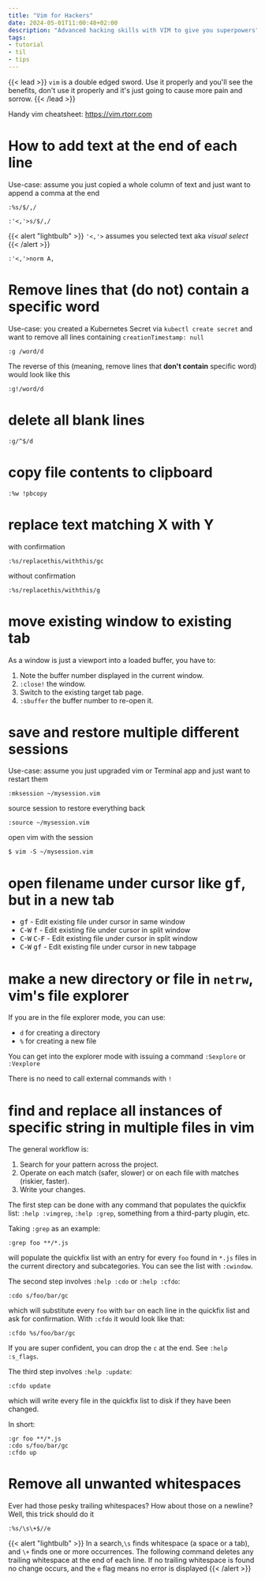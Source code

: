 ```yaml
---
title: "Vim for Hackers"
date: 2024-05-01T11:00:48+02:00
description: "Advanced hacking skills with VIM to give you superpowers"
tags:
- tutorial
- til
- tips
---
```


{{< lead >}}
`vim` is a double edged sword. Use it properly and you'll see the benefits,
don't use it properly and it's just going to cause more pain and sorrow.
{{< /lead >}}

Handy vim cheatsheet: https://vim.rtorr.com

# How to add text at the end of each line

Use-case: assume you just copied a whole column of text and just want to
append a comma at the end

```vim
:%s/$/,/
```

```vim
:'<,'>s/$/,/
```


{{< alert "lightbulb" >}}
`'<,'>` assumes you selected text aka _visual select_
{{< /alert >}}

```vim
:'<,'>norm A,
```

# Remove lines that (do not) contain a specific word

Use-case: you created a Kubernetes Secret via `kubectl create secret` and want
to remove all lines containing `creationTimestamp: null`

```vim
:g /word/d
```

The reverse of this (meaning, remove lines that **don't contain** specific
word) would look like this

```vim
:g!/word/d
```

# delete all blank lines

```vim
:g/^$/d
```

# copy file contents to clipboard

```vim
:%w !pbcopy
```

# replace text matching X with Y

with confirmation

```vim
:%s/replacethis/withthis/gc
```

without confirmation

```vim
:%s/replacethis/withthis/g
```

# move existing window to existing tab

As a window is just a viewport into a loaded buffer, you have to:

1. Note the buffer number displayed in the current window.
2. `:close!` the window.
3. Switch to the existing target tab page.
4. `:sbuffer` the buffer number to re-open it.

# save and restore multiple different sessions

Use-case: assume you just upgraded vim or Terminal app and just want to
restart them

```vim
:mksession ~/mysession.vim
```

source session to restore everything back

```vim
:source ~/mysession.vim
```

open vim with the session

```vim
$ vim -S ~/mysession.vim
```

# open filename under cursor like <kbd>gf</kbd>, but in a new tab

- <kbd>gf</kbd> - Edit existing file under cursor in same window
- <kbd>C</kbd>-<kbd>W</kbd> <kbd>f</kbd> - Edit existing file under cursor in split window
- <kbd>C</kbd>-<kbd>W</kbd> <kbd>C</kbd>-<kbd>F</kbd> - Edit existing file under cursor in split window
- <kbd>C</kbd>-<kbd>W</kbd> <kbd>gf</kbd> - Edit existing file under cursor in new tabpage

# make a new directory or file in `netrw`, vim's file explorer

If you are in the file explorer mode, you can use:

- `d` for creating a directory
- `%` for creating a new file

You can get into the explorer mode with issuing a command `:Sexplore` or `:Vexplore`

There is no need to call external commands with `!`

# find and replace all instances of specific string in multiple files in vim

The general workflow is:

1. Search for your pattern across the project.
2. Operate on each match (safer, slower) or on each file with matches (riskier, faster).
3. Write your changes.

The first step can be done with any command that populates the quickfix list: `:help :vimgrep`, `:help :grep`, something from a third-party plugin, etc.

Taking `:grep` as an example:

```vim
:grep foo **/*.js

```

will populate the quickfix list with an entry for every `foo` found in `*.js` files in the current directory and subcategories. You can see the list with `:cwindow`.

The second step involves `:help :cdo` or `:help :cfdo`:

```vim
:cdo s/foo/bar/gc

```

which will substitute every `foo` with `bar` on each line in the quickfix list and ask for confirmation. With `:cfdo` it would look like that:

```vim
:cfdo %s/foo/bar/gc

```

If you are super confident, you can drop the `c` at the end. See `:help :s_flags`.

The third step involves `:help :update`:

```vim
:cfdo update

```

which will write every file in the quickfix list to disk if they have been changed.

In short:

```vim
:gr foo **/*.js
:cdo s/foo/bar/gc
:cfdo up

```

# Remove all unwanted whitespaces

Ever had those pesky trailing whitespaces? How about those on a newline? Well, this trick should do it

```vim
:%s/\s\+$//e
```
{{< alert "lightbulb" >}}
In a search,`\s` finds whitespace (a space or a tab), and `\+` finds one or more occurrences.
The following command deletes any trailing whitespace at the end of each line. If no trailing whitespace is found no change occurs, and the `e` flag means no error is displayed
{{< /alert >}}

